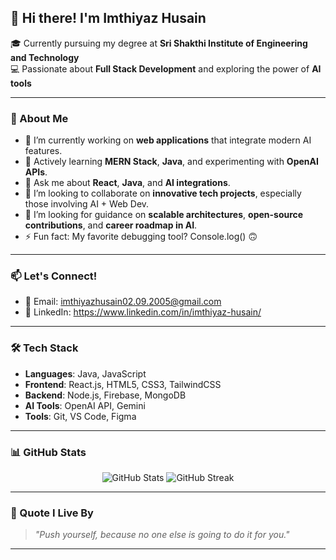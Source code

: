 ## 👋 Hi there! I'm Imthiyaz Husain

🎓 Currently pursuing my degree at **Sri Shakthi Institute of Engineering and Technology**  
💻 Passionate about **Full Stack Development** and exploring the power of **AI tools**  

---

### 🚀 About Me
- 🔭 I’m currently working on **web applications** that integrate modern AI features.
- 🌱 Actively learning **MERN Stack**, **Java**, and experimenting with **OpenAI APIs**.
- 💬 Ask me about **React**, **Java**, and **AI integrations**.
- 👯 I’m looking to collaborate on **innovative tech projects**, especially those involving AI + Web Dev.
- 🤔 I’m looking for guidance on **scalable architectures**, **open-source contributions**, and **career roadmap in AI**.
- ⚡ Fun fact: My favorite debugging tool? Console.log() 🙃

---

### 📫 Let's Connect!
- 📧 Email: imthiyazhusain02.09.2005@gmail.com
- 💼 LinkedIn: https://www.linkedin.com/in/imthiyaz-husain/

---

### 🛠️ Tech Stack
- **Languages**: Java, JavaScript
- **Frontend**: React.js, HTML5, CSS3, TailwindCSS
- **Backend**: Node.js, Firebase, MongoDB
- **AI Tools**: OpenAI API, Gemini
- **Tools**: Git, VS Code, Figma

---

### 📊 GitHub Stats
<p align="center">
  <img src="https://github-readme-stats.vercel.app/api?username=ImthiyazHusain&show_icons=true&theme=radical" alt="GitHub Stats" />
  <img src="https://github-readme-streak-stats.herokuapp.com/?user=ImthiyazHusain&theme=radical" alt="GitHub Streak" />
</p>

---

### 🌟 Quote I Live By
> _"Push yourself, because no one else is going to do it for you."_

---
